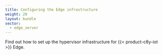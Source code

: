 ```yaml
---
title: Configuring the Edge infrastructure
weight: 20
layout: bundle
sector:
  - edge_server
---
```


Find out how to set up the hypervisor infrastructure for {{< product-c8y-iot >}} Edge.
